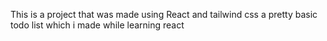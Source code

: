 This is a project that was made using React and tailwind css
a pretty basic todo list which i made while learning react 
